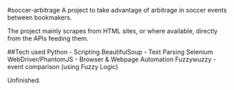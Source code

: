 #soccer-arbitrage
A project to take advantage of arbitrage in soccer events between bookmakers.

The project mainly scrapes from HTML sites, or where available, directly from the APIs feeding them.

##Tech used
Python - Scripting
BeautifulSoup - Text Parsing
Selenium WebDriver/PhantomJS - Browser & Webpage Automation
Fuzzywuzzy - event comparison (using Fuzzy Logic)

Unfinished. 
